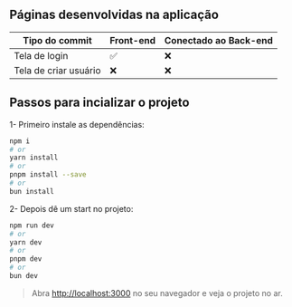 ## Páginas desenvolvidas na aplicação

<table>
  <thead>
    <tr>
      <th>Tipo do commit</th>
      <th>Front-end</th>
      <th>Conectado ao Back-end</th>
    </tr>
  </thead>
  <tbody>
    <tr>
      <td>Tela de login</td>
      <td>✅</td>
      <td>❌</td>
    </tr>
    <tr>
      <td>Tela de criar usuário</td>
      <td>❌</td>
      <td>❌</td>
    </tr>
  </tbody>
</table>

## Passos para incializar o projeto

1- Primeiro instale as dependências:

``` bash
npm i
# or
yarn install
# or
pnpm install --save
# or
bun install
```

2- Depois dê um start no projeto:

```bash
npm run dev
# or
yarn dev
# or
pnpm dev
# or
bun dev
```

>Abra [http://localhost:3000](http://localhost:3000) no seu navegador e veja o projeto no ar.
